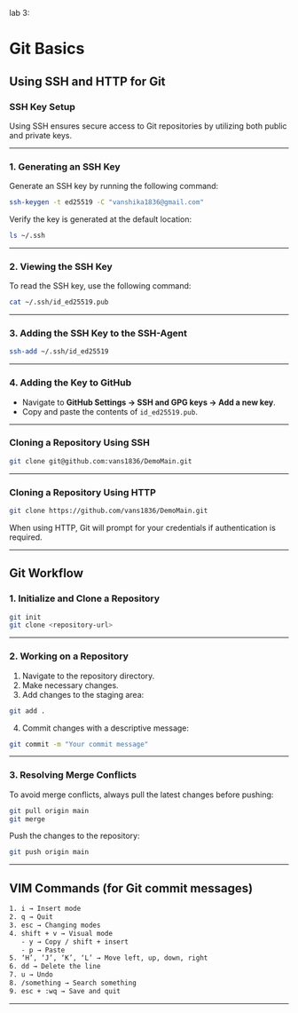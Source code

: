 lab 3:

# **Git Basics**

## **Using SSH and HTTP for Git**

### **SSH Key Setup**

Using SSH ensures secure access to Git repositories by utilizing both public and private keys.

---

### **1. Generating an SSH Key**
Generate an SSH key by running the following command:
```sh
ssh-keygen -t ed25519 -C "vanshika1836@gmail.com"
```

Verify the key is generated at the default location:
```sh
ls ~/.ssh
```

---

### **2. Viewing the SSH Key**
To read the SSH key, use the following command:
```sh
cat ~/.ssh/id_ed25519.pub
```

---

### **3. Adding the SSH Key to the SSH-Agent**
```sh
ssh-add ~/.ssh/id_ed25519
```

---

### **4. Adding the Key to GitHub**
- Navigate to **GitHub Settings → SSH and GPG keys → Add a new key**.
- Copy and paste the contents of `id_ed25519.pub`.

---

### **Cloning a Repository Using SSH**
```sh
git clone git@github.com:vans1836/DemoMain.git
```

---

### **Cloning a Repository Using HTTP**
```sh
git clone https://github.com/vans1836/DemoMain.git
```

When using HTTP, Git will prompt for your credentials if authentication is required.

---

## **Git Workflow**

### **1. Initialize and Clone a Repository**
```sh
git init
git clone <repository-url>
```

---

### **2. Working on a Repository**
1. Navigate to the repository directory.
2. Make necessary changes.
3. Add changes to the staging area:
```sh
git add .
```
4. Commit changes with a descriptive message:
```sh
git commit -m "Your commit message"
```

---

### **3. Resolving Merge Conflicts**
To avoid merge conflicts, always pull the latest changes before pushing:
```sh
git pull origin main
git merge
```

Push the changes to the repository:
```sh
git push origin main
```

---

## **VIM Commands (for Git commit messages)**

```sh
1. i → Insert mode
2. q → Quit
3. esc → Changing modes
4. shift + v → Visual mode
   - y → Copy / shift + insert
   - p → Paste
5. ‘H’, ‘J’, ‘K’, ‘L’ → Move left, up, down, right
6. dd → Delete the line
7. u → Undo
8. /something → Search something
9. esc + :wq → Save and quit
```

---
